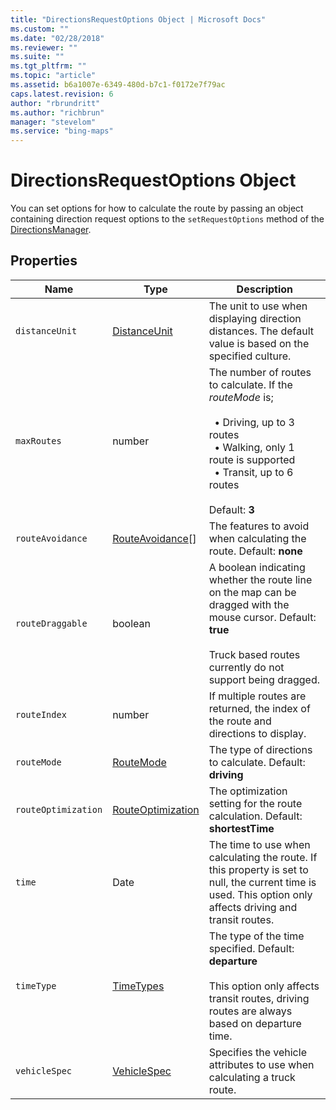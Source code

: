 ```yaml
---
title: "DirectionsRequestOptions Object | Microsoft Docs"
ms.custom: ""
ms.date: "02/28/2018"
ms.reviewer: ""
ms.suite: ""
ms.tgt_pltfrm: ""
ms.topic: "article"
ms.assetid: b6a1007e-6349-480d-b7c1-f0172e7f79ac
caps.latest.revision: 6
author: "rbrundritt"
ms.author: "richbrun"
manager: "stevelom"
ms.service: "bing-maps"
---
```

# DirectionsRequestOptions Object
You can set options for how to calculate the route by passing an object containing direction request options to the `setRequestOptions` method of the [DirectionsManager](../v8-web-control/directionsmanager-class.md). 

## Properties

| Name                | Type               | Description                          |
|---------------------|--------------------|--------------------------------------|
| `distanceUnit`      | [DistanceUnit](../v8-web-control/distanceunit-enumeration.md)  | The unit to use when displaying direction distances. The default value is based on the specified culture.            |
| `maxRoutes`         | number             | The number of routes to calculate. If the *routeMode* is; <br/><br/>&nbsp; •	Driving, up to 3 routes<br/>&nbsp; •	Walking, only 1 route is supported<br/>&nbsp; •	Transit, up to 6 routes <br/><br/>Default: **3**  |
| `routeAvoidance`    | [RouteAvoidance](../v8-web-control/routeavoidance-enumeration.md)\[\] | The features to avoid when calculating the route. Default: **none**                |
| `routeDraggable`    | boolean            | A boolean indicating whether the route line on the map can be dragged with the mouse cursor. Default: **true**<br/><br/>Truck based routes currently do not support being dragged.     |
| `routeIndex`        | number             | If multiple routes are returned, the index of the route and directions to display. |
| `routeMode`         | [RouteMode](../v8-web-control/routemode-enumeration.md) | The type of directions to calculate. Default: **driving**                          |
| `routeOptimization` | [RouteOptimization](../v8-web-control/routeoptimization-enumeration.md)  | The optimization setting for the route calculation. Default: **shortestTime**      |
| `time`              | Date               | The time to use when calculating the route. If this property is set to null, the current time is used. This option only affects driving and transit routes. |
| `timeType`          | [TimeTypes](../v8-web-control/timetypes-enumeration.md) | The type of the time specified. Default: **departure**<br/><br/>This option only affects transit routes, driving routes are always based on departure time.                    |
| `vehicleSpec` | [VehicleSpec](../v8-web-control/vehiclespec-object.md) | Specifies the vehicle attributes to use when calculating a truck route. |